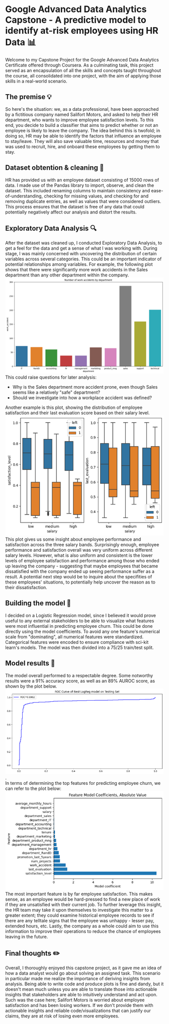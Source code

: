 # Google Advanced Data Analytics Capstone - A predictive model to identify at-risk employees using HR Data 📊 
Welcome to my Capstone Project for the Google Advanced Data Analytics Certificate offered through Coursera. As a culminating task, this project served as an encapsulation of all the skills and concepts taught throughout the course, all consolidated into one project, with the aim of applying those skills in a real-world scenario.

## The premise 💡
So here's the situation: we, as a data professional, have been approached by a fictitious company named Salifort Motors, and asked to help their HR department, who wants to improve employee satisfaction levels. To this end, you decide to build a classifier that aims to predict whether or not an employee is likely to leave the company. The idea behind this is twofold; in doing so, HR may be able to identify the factors that influence an employee to stay/leave. They will also save valuable time, resources and money that was used to recruit, hire, and onboard these employees by getting them to stay.

## Dataset obtention \& cleaning 📂
HR has provided us with an employee dataset consisting of 15000 rows of data. I made use of the Pandas library to import, observe, and clean the dataset. This included renaming columns to maintain consistency and ease-of-understanding, checking for missing values, and checking for and removing duplicate entries, as well as values that were considered outliers. This process ensures that the dataset is free of any data that could potentially negatively affect our analysis and distort the results.

## Exploratory Data Analysis 🔍
After the dataset was cleaned up, I conducted Exploratory Data Analysis, to get a feel for the data and get a sense of what I was working with. During stage, I was mainly concerned with uncovering the distribution of certain variables across several categories. This could be an important indicator of potential relationships among variables. For example, the following plot shows that there were significantly more work accidents in the Sales department than any other department within the company. 
<br>
![workplace accidents](department_work_accidents.png)
<br>
This could raise questions for later analysis:
- Why is the Sales department more accident prone, even though Sales seems like a relatively "safe" department?
- Should we investigate into how a workplace accident was defined?

Another example is this plot, showing the distribution of employee satisfaction and their last evaluation score based on their salary level.
<br>
![satisfaction and evaluation by salary](satisfaction_evaluation_distributions_by_salary.png)
<br>
This plot gives us some insight about employee performance and satisfaction across the three salary bands. Surprisingly enough, employee performance and satisfaction overall was very uniform across different salary levels. However, what is also uniform and consistent is the lower levels of employee satisfaction and performance among those who ended up leaving the company - suggesting that maybe employees that became dissatisfied with the company ended up seeing performance suffer as a result. A potential next step would be to inquire about the specifities of these employees' situations, to potentially help uncover the reason as to their dissatisfaction.

## Building the model 🔧
I decided on a Logistic Regression model, since I believed it would prove useful to any external stakeholders to be able to visualize what features were most influential in predicting employee churn. This could be done directly using the model coefficients. To avoid any one feature's numerical scale from "dominating", all numerical features were standardized. Categorical features were encoded to ensure compliance with sci-kit learn's models. The model was then divided into a 75/25 train/test split. 

## Model results 💾
The model overall performed to a respectable degree. Some notworthy results were a 91\% accuracy score, as well as an 89\% AUROC score, as shown by the plot below. 
<br>
![auroc plot](auroc_plot.png). 
<br>
In terms of determining the top features for predicting employee churn, we can refer to the plot below: 
<br>
![model coefficients](final_model_coefficients.png) 
<br>
The most important feature is by far employee satisfaction. This makes sense, as an employee would be hard-pressed to find a new place of work if they are unsatisfied with their current job. To further leverage this insight, the HR team may take it upon themselves to investigate this matter to a greater extent; they could examine historical employee records to see if there are any telltale signs that the employee was unhappy - lesser pay, extended hours, etc. Lastly, the company as a whole could aim to use this information to improve their operations to reduce the chance of employees leaving in the future.

## Final thoughts ✏️
Overall, I thoroughly enjoyed this capstone project, as it gave me an idea of how a data analyst would go about solving an assigned task. This scenario in particular made me realize the importance of deriving insights from analysis. Being able to write code and produce plots is fine and dandy, but it doesn't mean much unless you are able to translate those into actionable insights that stakeholders are able to intuitively understand and act upon. Such was the case here; Salifort Motors is worried about employee satisfaction and has been losing workers. If we don't provide them with actionable insights and reliable code/visualizations that can justify our claims, they are at risk of losing even more employees.
